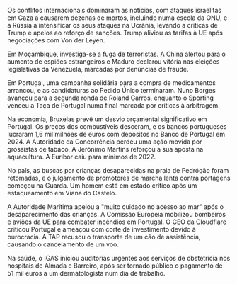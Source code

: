 Os conflitos internacionais dominaram as notícias, com ataques israelitas em Gaza a causarem dezenas de mortos, incluindo numa escola da ONU, e a Rússia a intensificar os seus ataques na Ucrânia, levando a críticas de Trump e apelos ao reforço de sanções. Trump aliviou as tarifas à UE após negociações com Von der Leyen.

Em Moçambique, investiga-se a fuga de terroristas. A China alertou para o aumento de espiões estrangeiros e Maduro declarou vitória nas eleições legislativas da Venezuela, marcadas por denúncias de fraude.

Em Portugal, uma campanha solidária para a compra de medicamentos arrancou, e as candidaturas ao Pedido Único terminaram. Nuno Borges avançou para a segunda ronda de Roland Garros, enquanto o Sporting venceu a Taça de Portugal numa final marcada por críticas à arbitragem.

Na economia, Bruxelas prevê um desvio orçamental significativo em Portugal. Os preços dos combustíveis desceram, e os bancos portugueses lucraram 1,6 mil milhões de euros com depósitos no Banco de Portugal em 2024. A Autoridade da Concorrência perdeu uma ação movida por grossistas de tabaco. A Jerónimo Martins reforçou a sua aposta na aquacultura. A Euribor caiu para mínimos de 2022.

No país, as buscas por crianças desaparecidas na praia de Pedrógão foram retomadas, e o julgamento de promotores de marcha lenta contra portagens começou na Guarda. Um homem está em estado crítico após um esfaqueamento em Viana do Castelo.

A Autoridade Marítima apelou a "muito cuidado no acesso ao mar" após o desaparecimento das crianças. A Comissão Europeia mobilizou bombeiros e aviões da UE para combater incêndios em Portugal. O CEO da Cloudflare criticou Portugal e ameaçou com corte de investimento devido à burocracia. A TAP  recusou o transporte de um cão de assistência, causando o cancelamento de um voo.

Na saúde, o IGAS iniciou auditorias urgentes aos serviços de obstetrícia nos hospitais de Almada e Barreiro, após ser tornado público o pagamento de 51 mil euros a um dermatologista num dia de trabalho.